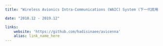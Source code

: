 ```yaml
---
title: "Wireless Avionics Intra-Communications (WAIC) System (下一代民用飞机内部无线通信系统研究与开发)"

date: "2018.12 - 2019.12"

links:
    website: 'https://github.com/hadisinaee/avicenna'
    alias: link_name_here
---
```

